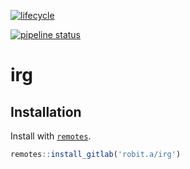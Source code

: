 
[![lifecycle](https://img.shields.io/badge/lifecycle-experimental-orange.svg)](https://www.tidyverse.org/lifecycle/#experimental)

[![pipeline
status](https://gitlab.com/robit.a/irg/badges/master/pipeline.svg)](https://gitlab.com/robit.a/irg/commits/master)

# irg

## Installation

Install with [`remotes`](https://github.com/r-lib/remotes).

``` r
remotes::install_gitlab('robit.a/irg')
```
